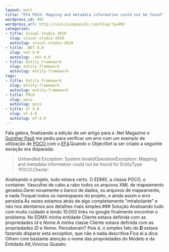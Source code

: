 ```yaml
--- 
layout: post
title: "EF4 POCO: Mapping and metadata information could not be found"
wordpress_id: 992
wordpress_url: http://viniciusquaiato.com/blog/?p=992
categories: 
- title: Visual Studio 2010
  slug: visual-studio-2010
  autoslug: visual-studio-2010
- title: .NET 4.0
  slug: net-4-0
  autoslug: .net-4.0
- title: Entity Framework
  slug: entity-framework
  autoslug: entity-framework
tags: 
- title: Entity Framework
  slug: entity-framework
  autoslug: entity-framework
- title: POCO
  slug: poco
  autoslug: poco
- title: ef 4.0
  slug: ef-4-0
  autoslug: ef-4.0
---
```

Fala galera, finalizando a edição de um artigo para a .Net Magazine o [Guinther Pauli](http://guintherpauli.blogspot.com/) me pediu para verificar um erro com um exemplo de utilização de [POCO ](http://viniciusquaiato.com/blog/entity-framework-4-model-first-com-pocos/)com o [EF4](http://viniciusquaiato.com/blog/category/entity-framework/).Quando o ObjectSet ia ser criado a seguinte exceção era disparada:<blockquote>Unhandled Exception: System.InvalidOperationException: Mapping and metadata information could not be found for EntityType 'POCO.Cliente'.</blockquote>Analisando o projeto, tudo estava certo. O EDMX, a classe POCO, o container. Vasculhei de cabo a rabo todos os arquivos XML de mapeamento gerados.Gerei novamente o banco de dados, os arquivos de mapeamento, e nada.Troquei todos os namespaces do projeto, e ainda assim o erro persistia.Às vezes estamos atrás de algo completamente "mirabolante" e não nos atentamos aos detalhes mais simples.### Solução
Analisando tudo com muito cuidado e lendo 10.000 links no google finalmente encontrei o problema: No EDMX minha entidade Cliente estava definida com as propriedades _Id_ e _Nome_.A minha classe Cliente estava definida com as propriedades _ID_ e _Nome_. Perceberam? Pois é, o simples fato do <b><i>D</i></b> estava fazendo disparar esta exception, que não é nada descritiva.Fica aí a dica: Olhem com bastante atenção o nome das propriedades do Modelo e da Entidade.Att,Vinicius Quaiato.
